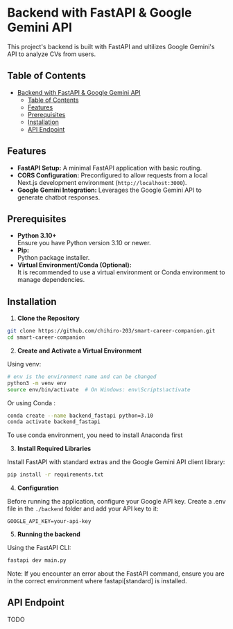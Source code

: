 # Backend with FastAPI & Google Gemini API

This project's backend is built with FastAPI and ultilizes Google Gemini's API to analyze CVs from users.

## Table of Contents

- [Backend with FastAPI \& Google Gemini API](#backend-with-fastapi--google-gemini-api)
  - [Table of Contents](#table-of-contents)
  - [Features](#features)
  - [Prerequisites](#prerequisites)
  - [Installation](#installation)
  - [API Endpoint](#api-endpoint)

## Features

- **FastAPI Setup:** A minimal FastAPI application with basic routing.
- **CORS Configuration:** Preconfigured to allow requests from a local Next.js development environment (`http://localhost:3000`).
- **Google Gemini Integration:** Leverages the Google Gemini API to generate chatbot responses.

## Prerequisites

- **Python 3.10+**  
  Ensure you have Python version 3.10 or newer.
- **Pip:**  
  Python package installer.
- **Virtual Environment/Conda (Optional):**  
  It is recommended to use a virtual environment or Conda environment to manage dependencies.

## Installation

1. **Clone the Repository**

```bash
git clone https://github.com/chihiro-203/smart-career-companion.git
cd smart-career-companion
```

2. **Create and Activate a Virtual Environment**

Using venv:

```bash
# env is the environment name and can be changed
python3 -m venv env 
source env/bin/activate  # On Windows: env\Scripts\activate
```

Or using Conda :

```bash
conda create --name backend_fastapi python=3.10
conda activate backend_fastapi
```
To use conda environment, you need to install Anaconda first

3. **Install Required Libraries**

Install FastAPI with standard extras and the Google Gemini API client library:

```bash
pip install -r requirements.txt
```

4. **Configuration**

Before running the application, configure your Google API key. Create a .env file in the `./backend` folder and add your API key to it:

```plaintext
GOOGLE_API_KEY=your-api-key
```

5. **Running the backend**

Using the FastAPI CLI:

```bash
fastapi dev main.py
```

Note: If you encounter an error about the FastAPI command, ensure you are in the correct environment where fastapi[standard] is installed.

## API Endpoint

TODO
